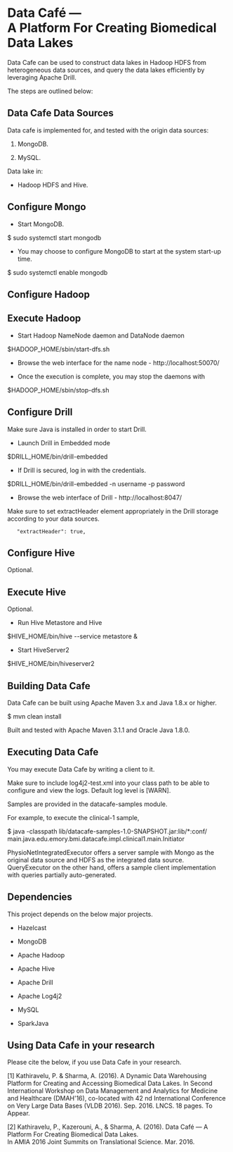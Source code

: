 # Data Café — <br/> A Platform For Creating Biomedical Data Lakes

Data Cafe can be used to construct data lakes in Hadoop HDFS from heterogeneous data sources, and query the data lakes
efficiently by leveraging Apache Drill.

The steps are outlined below:


## Data Cafe Data Sources

Data cafe is implemented for, and tested with the origin data sources:

1. MongoDB.

2. MySQL.


Data lake in:

* Hadoop HDFS and Hive.



## Configure Mongo

* Start MongoDB.

 $ sudo systemctl start mongodb


* You may choose to configure MongoDB to start at the system start-up time.

 $ sudo systemctl enable mongodb



## Configure Hadoop 


## Execute Hadoop

* Start Hadoop NameNode daemon and DataNode daemon 

 $HADOOP_HOME/sbin/start-dfs.sh

* Browse the web interface for the name node - http://localhost:50070/

* Once the execution is complete, you may stop the daemons with

 $HADOOP_HOME/sbin/stop-dfs.sh


## Configure Drill

Make sure Java is installed in order to start Drill.

* Launch Drill in Embedded mode 

 $DRILL_HOME/bin/drill-embedded 

* If Drill is secured, log in with the credentials.

 $DRILL_HOME/bin/drill-embedded -n username -p password


* Browse the web interface of Drill - http://localhost:8047/


Make sure to set extractHeader element appropriately in the Drill storage according to your data sources.

       "extractHeader": true,


## Configure Hive

Optional.


## Execute Hive

Optional.

* Run Hive Metastore and Hive

 $HIVE_HOME/bin/hive --service metastore &

* Start HiveServer2

 $HIVE_HOME/bin/hiveserver2


## Building Data Cafe

Data Cafe can be built using Apache Maven 3.x and Java 1.8.x or higher.

 $ mvn clean install

Built and tested with Apache Maven 3.1.1 and Oracle Java 1.8.0.


## Executing Data Cafe

You may execute Data Cafe by writing a client to it.

Make sure to include log4j2-test.xml into your class path to be able to configure and view the logs. Default log level is [WARN].

Samples are provided in the datacafe-samples module.

For example, to execute the clinical-1 sample,

 $ java -classpath lib/datacafe-samples-1.0-SNAPSHOT.jar:lib/*:conf/ main.java.edu.emory.bmi.datacafe.impl.clinical1.main.Initiator


PhysioNetIntegratedExecutor offers a server sample with Mongo as the original data source and HDFS as the integrated 
data source. QueryExecutor on the other hand, offers a sample client implementation with queries partially auto-generated.


## Dependencies

This project depends on the below major projects.

* Hazelcast

* MongoDB

* Apache Hadoop

* Apache Hive

* Apache Drill

* Apache Log4j2

* MySQL

* SparkJava


## Using Data Cafe in your research

Please cite the below, if you use Data Cafe in your research.

 [1] Kathiravelu, P. & Sharma, A. (2016). A Dynamic Data Warehousing Platform for Creating and Accessing
     Biomedical Data Lakes. In Second International Workshop on Data Management and Analytics for Medicine
     and Healthcare (DMAH'16), co-located with 42 nd International Conference on Very Large Data Bases (VLDB
     2016). Sep. 2016. LNCS. 18 pages. To Appear.

 [2] Kathiravelu, P., Kazerouni, A., & Sharma, A. (2016). Data Café — A Platform For Creating Biomedical Data Lakes.  
     In AMIA 2016 Joint Summits on Translational Science. Mar. 2016.